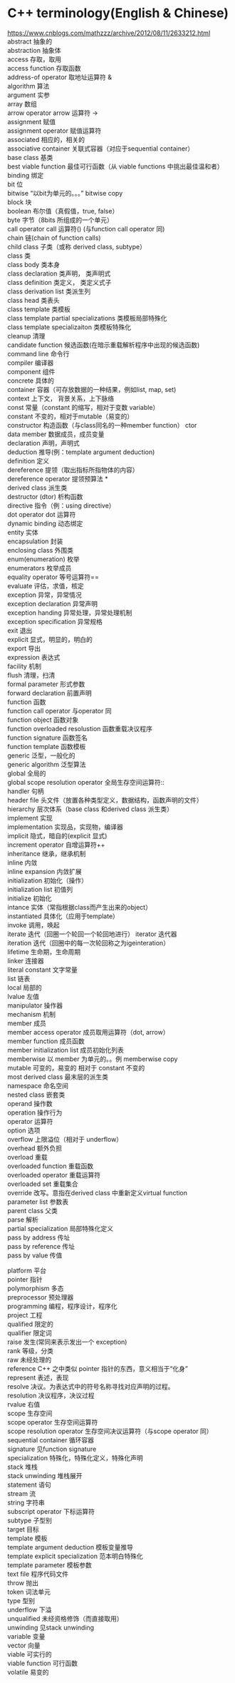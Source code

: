 # C++ terminology(English & Chinese)
https://www.cnblogs.com/mathzzz/archive/2012/08/11/2633212.html
abstract                                抽象的  
abstraction                             抽象体  
access                                  存取，取用  
access function                         存取函数  
address-of operator                     取地址运算符 &  
algorithm                               算法  
argument                                实参  
array                                   数组  
arrow operator arrow                    运算符 ->  
assignment                              赋值  
assignment operator                     赋值运算符  
associated                              相应的，相关的  
associative container                   关联式容器（对应于sequential container）  
base class                              基类  
best viable function                    最佳可行函数（从 viable functions 中挑出最佳温和者）  
binding                                 绑定  
bit                                     位  
bitwise                                 “以bit为单元的。。。” bitwise copy  
block                                   块  
boolean                                 布尔值（真假值，true, false）  
byte                                    字节（8bits 所组成的一个单元）  
call operator   call                    运算符() (与function call operator 同)  
chain                                   链(chain of function calls)  
child class                             子类（或称 derived class, subtype）  
class                                   类  
class body                              类本身  
class declaration                       类声明， 类声明式  
class definition                        类定义， 类定义式子  
class derivation list                   类派生列  
class head                              类表头  
class template                          类模板  
class template partial specializations  类模板局部特殊化  
class template specializaiton           类模板特殊化  
cleanup                                 清理  
candidate function                      候选函数(在暗示重载解析程序中出现的候选函数)  
command line                            命令行  
compiler                                编译器  
component                               组件  
concrete                                具体的  
container                               容器（可存放数据的一种结果，例如list, map, set)  
context                                 上下文， 背景关系，上下脉络  
const                                   常量（constant 的缩写，相对于变数 variable）  
constant                                不变的，相对于mutable（易变的）  
constructor                             构造函数（与class同名的一种member function） ctor  
data member                             数据成员，成员变量  
declaration                             声明，声明式  
deduction                               推导(例：template argument deduction)  
definition                              定义  
dereference                             提领（取出指标所指物体的内容）  
dereference operator                    提领预算法 *  
derived class                           派生类  
destructor (dtor)                       析构函数  
directive                               指令（例：using directive）  
dot operator dot                        运算符  
dynamic binding                         动态绑定  
entity                                  实体  
encapsulation                           封装  
enclosing class                         外围类  
enum(enumeration)                       枚举  
enumerators                             枚举成员  
equality operator                       等号运算符==  
evaluate                                评估，求值，核定  
exception                               异常，异常情况  
exception declaration                   异常声明  
exception handing                       异常处理，异常处理机制  
exception specification                 异常规格  
exit                                    退出  
explicit                                显式，明显的，明白的  
export                                  导出  
expression                              表达式  
facility                                机制  
flush                                   清理，扫清  
formal parameter                        形式参数  
forward declaration                     前置声明  
function                                函数  
function call operator                  与operator 同  
function object                         函数对象  
function overloaded resolustion         函数重载决议程序  
function signature                      函数签名  
function template                       函数模板  
generic                                 泛型，一般化的  
generic algorithm                       泛型算法  
global                                  全局的  
global scope resolution operator        全局生存空间运算符::  
handler                                 句柄  
header file                             头文件（放置各种类型定义，数据结构，函数声明的文件）  
hierarchy                               层次体系（base class 和derived class 派生类）  
implement                               实现  
implementation                          实现品，实现物，编译器  
implicit                                隐式，暗自的(explicit 显式)  
increment operator                      自增运算符++  
inheritance                             继承，继承机制  
inline                                  内敛  
inline expansion                        内敛扩展  
initialization                          初始化（操作）  
initialization list                     初值列  
initialize                              初始化  
intance                                 实体（常指根据class而产生出来的object）  
instantiated                            具体化（应用于template）  
invoke                                  调用，唤起  
iterate                                 迭代（回圈一个轮回一个轮回地进行） 
iterator                                迭代器  
iteration                               迭代（回圈中的每一次轮回称之为igeinteration）  
lifetime                                生命期，生命周期  
linker                                  连接器  
literal constant                        文字常量  
list                                    链表  
local                                   局部的  
lvalue                                  左值  
manipulator                             操作器  
mechanism                               机制  
member                                  成员  
member access operator                  成员取用运算符（dot, arrow）  
member function                         成员函数  
member initialization list              成员初始化列表  
memberwise                              以 member 为单元的。。例 memberwise copy  
mutable                                 可变的，易变的 相对于 constant 不变的  
most derived class                      最末层的派生类  
namespace                               命名空间  
nested class                            嵌套类  
operand                                 操作数  
operation                               操作行为  
operator                                运算符  
option                                  选项  
overflow                                上限溢位（相对于 underflow）  
overhead                                额外负担  
overload                                重载  
overloaded function                     重载函数  
overloaded operator                     重载运算符  
overloaded set                          重载集合  
override                                改写。意指在derived class 中重新定义virtual function  
parameter list                          参数表  
parent class                            父类  
parse                                   解析  
partial specialization                  局部特殊化定义  
pass by address                         传址  
pass by reference                       传址  
pass by value                           传值  


platform                                平台  
pointer                                 指针  
polymorphism                            多态  
preprocessor                            预处理器  
programming                             编程，程序设计，程序化  
project                                 工程  
qualified                               限定的  
qualifier                               限定词  
raise                                   发生(常同来表示发出一个 exception)  
rank                                    等级，分类  
raw                                     未经处理的  
reference  C++                          之中类似 pointer 指针的东西，意义相当于“化身”  
represent                               表述，表现  
resolve                                 决议。为表达式中的符号名称寻找对应声明的过程。  
resolution                              决议程序，决议过程  
rvalue                                  右值  
scope                                   生存空间  
scope operator                          生存空间运算符  
scope resolution operator               生存空间决议运算符（与scope operator 同）  
sequential  container                   循环容器  
signature                               见function signature  
specialization                          特殊化，特殊化定义，特殊化声明  
stack                                   堆栈  
stack unwinding                         堆栈展开  
statement                               语句  
stream                                  流  
string                                  字符串  
subscript operator                      下标运算符  
subtype                                 子型别  
target                                  目标  
template                                模板  
template argument deduction             模板变量推导  
template explicit specialization        范本明白特殊化  
template parameter                      模板参数  
text file                               程序代码文件  
throw                                   抛出  
token                                   词法单元  
type                                    型别  
underflow                               下溢  
unqualified                             未经资格修饰（而直接取用）  
unwinding                               见stack unwinding  
variable                                变量  
vector                                  向量  
viable                                  可实行的  
viable  function                        可行函数  
volatile                                易变的  
